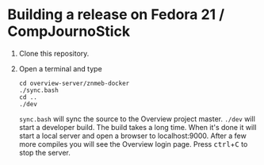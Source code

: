 # Building a release on Fedora 21 / CompJournoStick

1. Clone this repository.
1. Open a terminal and type

    ```
    cd overview-server/znmeb-docker
    ./sync.bash
    cd ..
    ./dev
    ```

    `sync.bash` will sync the source to the Overview project master. `./dev` will start a developer build. The build takes a long time. When it's done it will start a local server and open a browser to localhost:9000. After a few more compiles you will see the Overview login page. Press <kbd>ctrl</kbd>+<kbd>C</kbd> to stop the server.
